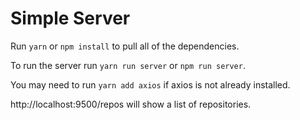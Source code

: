 # Simple Server

Run `yarn` or `npm install` to pull all of the dependencies. 

To run the server run  `yarn run server` or `npm run server`.

You may need to run `yarn add axios` if axios is not already installed. 


http://localhost:9500/repos will show a list of repositories. 
